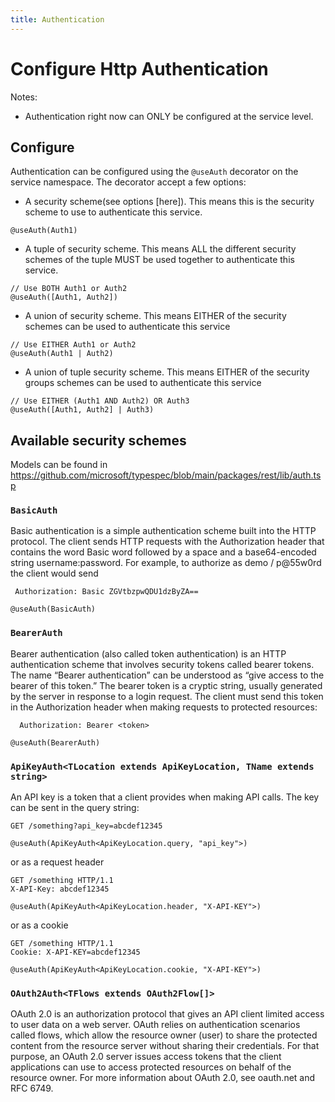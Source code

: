 ```yaml
---
title: Authentication
---
```


# Configure Http Authentication

Notes:

- Authentication right now can ONLY be configured at the service level.

## Configure

Authentication can be configured using the `@useAuth` decorator on the service namespace. The decorator accept a few options:

- A security scheme(see options [here]). This means this is the security scheme to use to authenticate this service.

```typespec
@useAuth(Auth1)
```

- A tuple of security scheme. This means ALL the different security schemes of the tuple MUST be used together to authenticate this service.

```typespec
// Use BOTH Auth1 or Auth2
@useAuth([Auth1, Auth2])
```

- A union of security scheme. This means EITHER of the security schemes can be used to authenticate this service

```typespec
// Use EITHER Auth1 or Auth2
@useAuth(Auth1 | Auth2)
```

- A union of tuple security scheme. This means EITHER of the security groups schemes can be used to authenticate this service

```typespec
// Use EITHER (Auth1 AND Auth2) OR Auth3
@useAuth([Auth1, Auth2] | Auth3)
```

## Available security schemes

Models can be found in https://github.com/microsoft/typespec/blob/main/packages/rest/lib/auth.tsp

### `BasicAuth`

Basic authentication is a simple authentication scheme built into the HTTP protocol.
The client sends HTTP requests with the Authorization header that contains the word Basic word followed by a space and a base64-encoded string username:password.
For example, to authorize as demo / p@55w0rd the client would send

```
 Authorization: Basic ZGVtbzpwQDU1dzByZA==
```

```typespec
@useAuth(BasicAuth)
```

### `BearerAuth`

Bearer authentication (also called token authentication) is an HTTP authentication scheme that involves security tokens called bearer tokens.
The name “Bearer authentication” can be understood as “give access to the bearer of this token.” The bearer token is a cryptic string, usually generated by the server in response to a login request.
The client must send this token in the Authorization header when making requests to protected resources:

```
  Authorization: Bearer <token>
```

```typespec
@useAuth(BearerAuth)
```

### `ApiKeyAuth<TLocation extends ApiKeyLocation, TName extends string>`

An API key is a token that a client provides when making API calls. The key can be sent in the query string:

```
GET /something?api_key=abcdef12345
```

```typespec
@useAuth(ApiKeyAuth<ApiKeyLocation.query, "api_key">)
```

or as a request header

```
GET /something HTTP/1.1
X-API-Key: abcdef12345
```

```typespec
@useAuth(ApiKeyAuth<ApiKeyLocation.header, "X-API-KEY">)
```

or as a cookie

```
GET /something HTTP/1.1
Cookie: X-API-KEY=abcdef12345
```

```typespec
@useAuth(ApiKeyAuth<ApiKeyLocation.cookie, "X-API-KEY">)
```

### `OAuth2Auth<TFlows extends OAuth2Flow[]>`

OAuth 2.0 is an authorization protocol that gives an API client limited access to user data on a web server.
OAuth relies on authentication scenarios called flows, which allow the resource owner (user) to share the protected content from the resource server without sharing their credentials.
For that purpose, an OAuth 2.0 server issues access tokens that the client applications can use to access protected resources on behalf of the resource owner.
For more information about OAuth 2.0, see oauth.net and RFC 6749.
